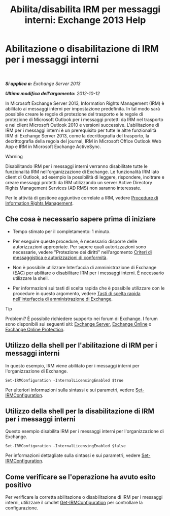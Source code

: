 ﻿---
title: 'Abilita/disabilita IRM per messaggi interni: Exchange 2013 Help'
TOCTitle: Abilitazione o disabilitazione di IRM per i messaggi interni
ms:assetid: a6a17f57-5304-41f1-954d-7301857d54a1
ms:mtpsurl: https://technet.microsoft.com/it-it/library/Bb124077(v=EXCHG.150)
ms:contentKeyID: 50481362
ms.date: 05/22/2018
mtps_version: v=EXCHG.150
ms.translationtype: MT
---

# Abilitazione o disabilitazione di IRM per i messaggi interni

 

_**Si applica a:** Exchange Server 2013_

_**Ultima modifica dell'argomento:** 2012-10-12_

In Microsoft Exchange Server 2013, Information Rights Management (IRM) è abilitato ai messaggi interni per impostazione predefinita. In tal modo sarà possibile creare le regole di protezione del trasporto e le regole di protezione di Microsoft Outlook per i messaggi protetti da IRM nel trasporto e nei client Microsoft Outlook 2010 e versioni successive. L'abilitazione di IRM per i messaggi interni è un prerequisito per tutte le altre funzionalità IRM di Exchange Server 2013, come la decrittografia del trasporto, la decrittografia della regola del journal, IRM in Microsoft Office Outlook Web App e IRM in Microsoft Exchange ActiveSync.


> [!WARNING]
> Disabilitando IRM per i messaggi interni verranno disabilitate tutte le funzionalità IRM nell'organizzazione di Exchange. Le funzionalità IRM lato client di Outlook, ad esempio la possibilità di leggere, rispondere, inoltrare e creare messaggi protetti da IRM utilizzando un server Active Directory Rights Management Services (AD&nbsp;RMS) non saranno interessate.



Per le attività di gestione aggiuntive correlate a IRM, vedere [Procedure di Information Rights Management](information-rights-management-procedures-exchange-2013-help.md).

## Che cosa è necessario sapere prima di iniziare

  - Tempo stimato per il completamento: 1 minuto.

  - Per eseguire queste procedure, è necessario disporre delle autorizzazioni appropriate. Per sapere quali autorizzazioni sono necessarie, vedere "Protezione dei diritti" nell'argomento [Criteri di messaggistica e autorizzazioni di conformità](messaging-policy-and-compliance-permissions-exchange-2013-help.md).

  - Non è possibile utilizzare Interfaccia di amministrazione di Exchange (EAC) per abilitare o disabilitare IRM per i messaggi interni. È necessario utilizzare la shell.

  - Per informazioni sui tasti di scelta rapida che è possibile utilizzare con le procedure in questo argomento, vedere [Tasti di scelta rapida nell'interfaccia di amministrazione di Exchange](keyboard-shortcuts-in-the-exchange-admin-center-exchange-online-protection-help.md).


> [!TIP]
> Problemi? È possibile richiedere supporto nei forum di Exchange. I forum sono disponibili sui seguenti siti: <A href="https://go.microsoft.com/fwlink/p/?linkid=60612">Exchange Server</A>, <A href="https://go.microsoft.com/fwlink/p/?linkid=267542">Exchange Online</A> o <A href="https://go.microsoft.com/fwlink/p/?linkid=285351">Exchange Online Protection</A>.



## Utilizzo della shell per l'abilitazione di IRM per i messaggi interni

In questo esempio, IRM viene abilitato per i messaggi interni per l'organizzazione di Exchange.

    Set-IRMConfiguration -InternalLicensingEnabled $true

Per ulteriori informazioni sulla sintassi e sui parametri, vedere [Set-IRMConfiguration](https://technet.microsoft.com/it-it/library/dd979792\(v=exchg.150\)).

## Utilizzo della shell per la disabilitazione di IRM per i messaggi interni

Questo esempio disabilita IRM per i messaggi interni per l'organizzazione di Exchange.

    Set-IRMConfiguration -InternalLicensingEnabled $false

Per informazioni dettagliate sulla sintassi e sui parametri, vedere [Set-IRMConfiguration](https://technet.microsoft.com/it-it/library/dd979792\(v=exchg.150\)).

## Come verificare se l'operazione ha avuto esito positivo

Per verificare la corretta abilitazione o disabilitazione di IRM per i messaggi interni, utilizzare il cmdlet [Get-IRMConfiguration](https://technet.microsoft.com/it-it/library/dd776120\(v=exchg.150\)) per controllare la configurazione.

